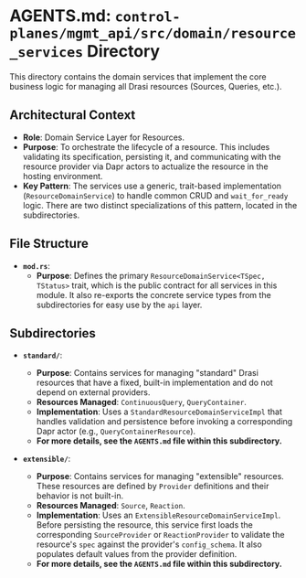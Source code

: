 # AGENTS.md: `control-planes/mgmt_api/src/domain/resource_services` Directory

This directory contains the domain services that implement the core business logic for managing all Drasi resources (Sources, Queries, etc.).

## Architectural Context

-   **Role**: Domain Service Layer for Resources.
-   **Purpose**: To orchestrate the lifecycle of a resource. This includes validating its specification, persisting it, and communicating with the resource provider via Dapr actors to actualize the resource in the hosting environment.
-   **Key Pattern**: The services use a generic, trait-based implementation (`ResourceDomainService`) to handle common CRUD and `wait_for_ready` logic. There are two distinct specializations of this pattern, located in the subdirectories.

## File Structure

-   **`mod.rs`**:
    -   **Purpose**: Defines the primary `ResourceDomainService<TSpec, TStatus>` trait, which is the public contract for all services in this module. It also re-exports the concrete service types from the subdirectories for easy use by the `api` layer.

## Subdirectories

-   **`standard/`**:
    -   **Purpose**: Contains services for managing "standard" Drasi resources that have a fixed, built-in implementation and do not depend on external providers.
    -   **Resources Managed**: `ContinuousQuery`, `QueryContainer`.
    -   **Implementation**: Uses a `StandardResourceDomainServiceImpl` that handles validation and persistence before invoking a corresponding Dapr actor (e.g., `QueryContainerResource`).
    -   **For more details, see the `AGENTS.md` file within this subdirectory.**

-   **`extensible/`**:
    -   **Purpose**: Contains services for managing "extensible" resources. These resources are defined by `Provider` definitions and their behavior is not built-in.
    -   **Resources Managed**: `Source`, `Reaction`.
    -   **Implementation**: Uses an `ExtensibleResourceDomainServiceImpl`. Before persisting the resource, this service first loads the corresponding `SourceProvider` or `ReactionProvider` to validate the resource's `spec` against the provider's `config_schema`. It also populates default values from the provider definition.
    -   **For more details, see the `AGENTS.md` file within this subdirectory.**
